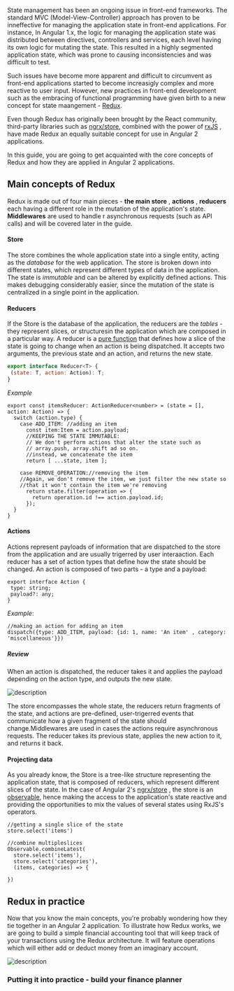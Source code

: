 State management has been an ongoing issue in front-end frameworks. The standard MVC (Model-View-Controller) approach has proven to be inneffective for managing the application state in front-end applications. For instance,  In Angular 1.x, the logic for  managing the application state was distributed between directives, controllers and services, each level having its own logic for mutating the state.  This resulted in a highly segmented application state, which was prone to causing inconsistencies and was difficult to test.

Such issues have become more apparent and difficult to circumvent as front-end applications started to become increasigly complex and more reactive to user input. However, new practices in front-end development such as the embracing of functional programming have given birth to a new concept for state maangement - [Redux](https://github.com/reactjs/redux).

Even though Redux has originally been brought by the React community, third-party libraries such as [ngrx/store](https://github.com/ngrx/store), combined with the power of [rxJS](https://github.com/Reactive-Extensions/RxJS) , have made Redux an equally suitable concept for use in Angular 2 applications.


In this guide, you are going to get acquainted with the core concepts of Redux and how they are applied in Angular 2 applications.

## Main concepts of Redux

Redux is made out of four main pieces - **the main store** , **actions** , **reducers**  each having a different role in the mutation of the application's state.  **Middlewares** are used to handle r asynchronous requests (such as API calls) and will be covered later in the guide.


#### Store
 The store combines the whole application state into a single entity, acting as the *database* for the web application. The store is broken down into different states, which represent different types of data in the application. The state is *immutable* and can be altered by explicitly defined actions. This makes debugging considerably easier, since the mutation of the state is centralized in a single point in the application.
 
#### Reducers
 If the Store is the database of the application, the reducers are the *tables* - they represent slices, or structuresin the application which are composed in a particular way. A reducer is a [pure function](https://en.wikipedia.org/wiki/Pure_function) that defines how a slice of the state is going to change when an action is being dispatched. It accepts two arguments, the previous state and an action, and returns the new state.
 
 
 ```javascript
 export interface Reducer<T> {
  (state: T, action: Action): T;
}
```
*Example*
```
export const itemsReducer: ActionReducer<number> = (state = [], action: Action) => {
  switch (action.type) {
    case ADD_ITEM: //adding an item
      const item:Item = action.payload;
      //KEEPING THE STATE IMMUTABLE:
      // We don't perform actions that alter the state such as
      // array.push, array.shift ad so on.
      //instead, we concatenate the item
      return [ ...state, item ]; 

    case REMOVE_OPERATION://removing the item
    //Again, we don't remove the item, we just filter the new state so
    //that it won't contain the item we're removing
      return state.filter(operation => {
        return operation.id !== action.payload.id;
      });
  }
}
```
#### Actions
 Actions represent payloads of information that are dispatched to the store from the application and are usually trigerred by user interaaction. Each reducer has a set of action types that define how the state should be changed. An action is composed of two parts - a type and a payload:
 
 ```
 export interface Action {
  type: string;
  payload?: any;
}
```

*Example*:
````
//making an action for adding an item
dispatch({type: ADD_ITEM, payload: {id: 1, name: 'An item' , category: 'miscellaneous'}})
````
##### Review

 When an action is dispatched, the reducer takes it and applies the payload depending on the action type, and outputs the new state.
 
 
![description](https://raw.githubusercontent.com/pluralsight/guides/master/images/79263077-e972-47c6-93dc-44e466a8e191.gif)


 
 The store encompasses the whole state, the reducers return fragments of the state, and actions are pre-defined, user-trigerred events that communicate how a given fragment of the state should change.Middlewares are used in cases the actions require asynchronous requests. The reducer takes its previous state, applies the new action to it, and returns it back. 


#### Projecting data
 
 As you already know, the Store is a tree-like structure representing the application state, that is composed of reducers, which represent different slices of the state. In the case of Angular 2's [ngrx/store]() , the store is an [observable](http://reactivex.io/rxjs/class/es6/Observable.js~Observable.html), hence making the access to the application's state reactive and providing the opportunities to mix the values of several states using RxJS's operators. 
 
```
//getting a single slice of the state
store.select('items')

//combine multipleslices
Observable.combineLatest(
  store.select('items'),
  store.select('categories'),
  (items, categories) => {
    
})
```



## Redux in practice

 Now that you know the main concepts, you're probably wondering how they tie together in an Angular 2 application. To illustrate how Redux works, we are going to build a simple financial accounting tool that will keep track of your transactions using the Redux architecture. It will feature operations which will either add or deduct money from an imaginary account.
 
 
![description](https://raw.githubusercontent.com/pluralsight/guides/master/images/b3ec1192-be69-4e0a-b635-239a99bf3eef.001)

 
 
 
 
 


### Putting it into practice - build your finance planner



